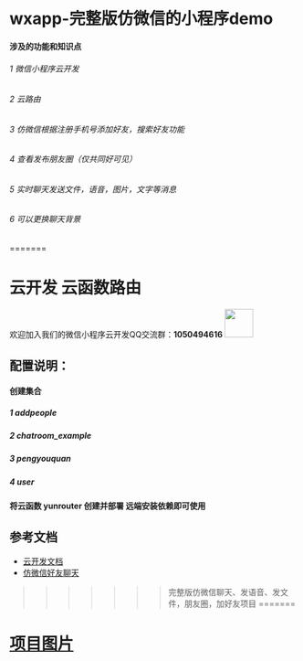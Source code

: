 # wxapp-完整版仿微信的小程序demo
#### 涉及的功能和知识点
###### 1 微信小程序云开发
###### 2 云路由
###### 3 仿微信根据注册手机号添加好友，搜索好友功能
###### 4 查看发布朋友圈（仅共同好可见）
###### 5 实时聊天发送文件，语音，图片，文字等消息
###### 6 可以更换聊天背景
=======
# 云开发 云函数路由
 欢迎加入我们的微信小程序云开发QQ交流群：**1050494616**
 <image style="width:50px;height:50px" src="https://636f-code-test-1301231348.tcb.qcloud.la/qqqun.jpg?sign=bf53ce39cd4844e7dc024fcdc8719fc1&t=1586146309"/>
 
 ## 配置说明：
 #### 创建集合
   ##### 1 addpeople
   ##### 2 chatroom_example
   ##### 3 pengyouquan
   ##### 4 user
 #### 将云函数 yunrouter 创建并部署 远端安装依赖即可使用

## 参考文档

- [云开发文档](https://developers.weixin.qq.com/miniprogram/dev/wxcloud/basis/getting-started.html)
- [仿微信好友聊天](https://blog.csdn.net/weixin_41595277/article/details/104252171)
>>>>>>> 完整版仿微信聊天、发语音、发文件，朋友圈，加好友项目
=======
# [项目图片](http://love.gh0614.com/github/github/image.html)
